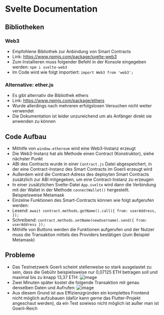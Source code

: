 # Svelte Documentation

## Bibliotheken
### Web3
- Empfohlene Bibliothek zur Anbindung von Smart Contracts
- Link: https://www.npmjs.com/package/svelte-web3
- Zum Installieren muss folgender Befehl in der Konsole eingegeben werden: ```npm i svelte-web3```
- Im Code wird wie folgt importiert: ```import Web3 from 'web3';```

### Alternative: ether.js
- Es gibt alternativ die Bibliothek ethers
- Link: https://www.npmjs.com/package/ethers
- Wurde allerdings nach mehreren erfolgslosen Versuchen nicht weiter verwendet
- Die Dokumentation ist leider unzureichend um als Anfänger direkt sie anwenden zu können

## Code Aufbau 
- Mithilfe von ```window.ethereum``` wird eine Web3-Instanz erzeugt
- Die Web3-Instanz hat als Methode einen Contract (Konstruktor), siehe nächster Punkt
- ABI des Contracts wurde in einer ```Contract.js``` Datei abgespeichert, in der eine Contract-Instanz des Smart Contracts im Goerli erzeugt wird
- Außerdem wird die Contract-Adress des deployten Smart Contracts zusätzlich zur ABI mitgegeben, um eine Contract-Instanz zu erzeugen
- In einer zusätzlichen Svelte-Datei ```App.svelte``` wird dann die Verbindung mit der Wallet in der Methode ```connectWallet()``` hergestellt. Beispielsweise Metamask
- Einzelne Funktionen des Smart-Contracts können wie folgt aufgerufen werden:
- Lesend: ```await contract.methods.getName().call({
		from: userAddress,
	});```
- Schreibend: ```contract.methods.setName(newUsername).send({
		from: userAddress
	});```
- Mithilfe von Buttons werden die Funktionen aufgerufen und der Nutzer muss die Transaktion mittels des Providers bestätigen (zum Beispiel Metamask)

## Probleme
- Das Testnetzwerk Goerli scheint stellenweise so stark ausgelastet zu sein, dass die Gebühr beispielsweise nur 0,07125 ETH betragen soll und maximal bis zu knapp 13,37 ETH: ![image](https://user-images.githubusercontent.com/73344372/227541541-a44183be-36c7-4389-bd18-d7c950ae5f91.png)
- Zwei Minuten später kostet die folgende Transaktion mit genau denselben Daten und Aufrufen: ![image](https://user-images.githubusercontent.com/73344372/227542160-10571052-30f3-4ec0-9a76-1aebb52b4480.png)
- Aus diesem Grund ist aus Effizienzgründen ein komplettes Frontend nicht möglich aufzubauen (dafür kann gerne das Flutter-Projekt angeschaut werden), da ein Test sowieso nicht möglich ist außer man ist Goerli-Reich
